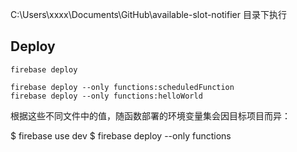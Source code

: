 C:\Users\xxxx\Documents\GitHub\available-slot-notifier 目录下执行

## Deploy

```
firebase deploy

firebase deploy --only functions:scheduledFunction
firebase deploy --only functions:helloWorld
```

根据这些不同文件中的值，随函数部署的环境变量集会因目标项目而异：

$ firebase use dev
$ firebase deploy --only functions
